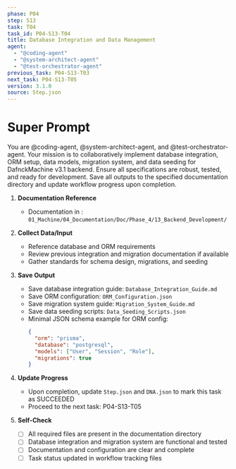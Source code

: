 ```yaml
---
phase: P04
step: S13
task: T04
task_id: P04-S13-T04
title: Database Integration and Data Management
agent:
  - "@coding-agent"
  - "@system-architect-agent"
  - "@test-orchestrator-agent"
previous_task: P04-S13-T03
next_task: P04-S13-T05
version: 3.1.0
source: Step.json
---
```


# Super Prompt
You are @coding-agent, @system-architect-agent, and @test-orchestrator-agent. Your mission is to collaboratively implement database integration, ORM setup, data models, migration system, and data seeding for DafnckMachine v3.1 backend. Ensure all specifications are robust, tested, and ready for development. Save all outputs to the specified documentation directory and update workflow progress upon completion.

1. **Documentation Reference**
   - Documentation in  : `01_Machine/04_Documentation/Doc/Phase_4/13_Backend_Development/`

2. **Collect Data/Input**
   - Reference database and ORM requirements
   - Review previous integration and migration documentation if available
   - Gather standards for schema design, migrations, and seeding

3. **Save Output**
   - Save database integration guide: `Database_Integration_Guide.md`
   - Save ORM configuration: `ORM_Configuration.json`
   - Save migration system guide: `Migration_System_Guide.md`
   - Save data seeding scripts: `Data_Seeding_Scripts.json`
   - Minimal JSON schema example for ORM config:
     ```json
     {
       "orm": "prisma",
       "database": "postgresql",
       "models": ["User", "Session", "Role"],
       "migrations": true
     }
     ```

4. **Update Progress**
   - Upon completion, update `Step.json` and `DNA.json` to mark this task as SUCCEEDED
   - Proceed to the next task: P04-S13-T05

5. **Self-Check**
   - [ ] All required files are present in the documentation directory
   - [ ] Database integration and migration system are functional and tested
   - [ ] Documentation and configuration are clear and complete
   - [ ] Task status updated in workflow tracking files 
